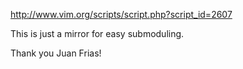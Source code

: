 http://www.vim.org/scripts/script.php?script_id=2607

This is just a mirror for easy submoduling.

Thank you Juan Frias!
